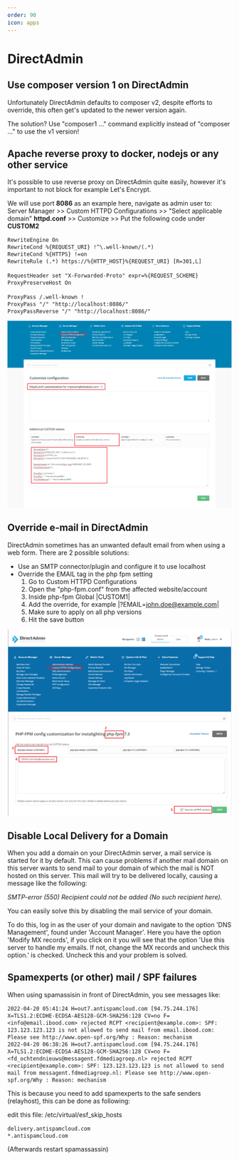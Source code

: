 ```yaml
---
order: 90
icon: apps
---
```


# DirectAdmin

## Use composer version 1 on DirectAdmin
Unfortunately DirectAdmin defaults to composer v2, despite efforts to override, this often get's updated to the newer version again.

The solution? Use "composer1 ..." command explicitly instead of "composer ..." to use the v1 version!

## Apache reverse proxy to docker, nodejs or any other service

It's possible to use reverse proxy on DirectAdmin quite easily, however it's important to not block for example Let's Encrypt.

We will use port **8086** as an example here, navigate as admin user to:
Server Manager >> Custom HTTPD Configurations >> "Select applicable domain" **httpd.conf** >> Customize >> Put the following code under **CUSTOM2**

```
RewriteEngine On
RewriteCond %{REQUEST_URI} !^\.well-known/(.*)
RewriteCond %{HTTPS} !=on
RewriteRule (.*) https://%{HTTP_HOST}%{REQUEST_URI} [R=301,L]

RequestHeader set "X-Forwarded-Proto" expr=%{REQUEST_SCHEME}
ProxyPreserveHost On

ProxyPass /.well-known !
ProxyPass "/" "http://localhost:8086/"
ProxyPassReverse "/" "http://localhost:8086/"
```
![Apache Reverse Proxy DirectAdmin](../img/turbostackapp/control_panels/directadmin-apache-reverse-proxy.png)


## Override e-mail in DirectAdmin

DirectAdmin sometimes has an unwanted default email from when using a web form. There are 2 possible solutions:

* Use an SMTP connector/plugin and configure it to use localhost
* Override the EMAIL tag in the php fpm setting
  1. Go to Custom HTTPD Configurations
  2. Open the "php-fpm.conf" from the affected website/account
  3. Inside php-fpm Global |CUSTOM1|
  4. Add the override, for example |?EMAIL=john.doe@example.com|
  5. Make sure to apply on all php versions
  6. Hit the save button

![Override mail DirectAdmin](../img/turbostackapp/control_panels/fix-email-from.png)

## Disable Local Delivery for a Domain

When you add a domain on your DirectAdmin server, a mail service is started for it by default. This can cause problems if another mail domain on this server wants to send mail to your domain of which the mail is NOT hosted on this server. This mail will try to be delivered locally, causing a message like the following:

_SMTP-error (550) Recipient could not be added (No such recipient here)._

You can easily solve this by disabling the mail service of your domain. 

To do this, log in as the user of your domain and navigate to the option 'DNS Management', found under 'Account Manager'. Here you have the option 'Modify MX records', if you click on it you will see that the option 'Use this server to handle my emails. If not, change the MX records and uncheck this option.' is checked. Uncheck this and your problem is solved.

## Spamexperts (or other) mail / SPF failures

When using spamassisin in front of DirectAdmin, you see messages like:

```
2022-04-20 05:41:24 H=out7.antispamcloud.com [94.75.244.176] X=TLS1.2:ECDHE-ECDSA-AES128-GCM-SHA256:128 CV=no F=<info@email.ibood.com> rejected RCPT <recipient@example.com>: SPF: 123.123.123.123 is not allowed to send mail from email.ibood.com: Please see http://www.open-spf.org/Why : Reason: mechanism
2022-04-20 06:38:26 H=out7.antispamcloud.com [94.75.244.176] X=TLS1.2:ECDHE-ECDSA-AES128-GCM-SHA256:128 CV=no F=<fd_ochtendnieuws@messagent.fdmediagroep.nl> rejected RCPT <recipient@example.com>: SPF: 123.123.123.123 is not allowed to send mail from messagent.fdmediagroep.nl: Please see http://www.open-spf.org/Why : Reason: mechanism
```
This is because you need to add spamexperts to the safe senders (relayhost), this can be done as following:

edit this file: /etc/virtual/esf_skip_hosts
```
delivery.antispamcloud.com
*.antispamcloud.com
```
(Afterwards restart spamassassin)


